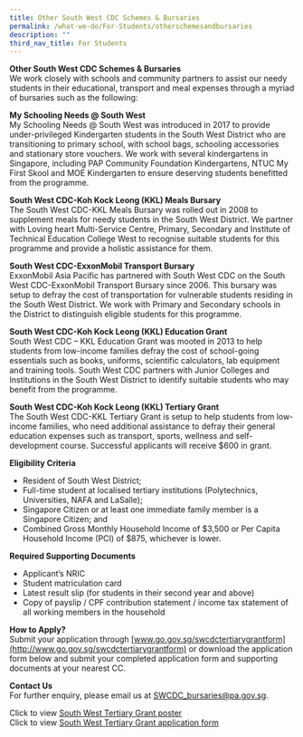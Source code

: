 ```yaml
---
title: Other South West CDC Schemes & Bursaries
permalink: /what-we-do/For-Students/otherschemesandbursaries
description: ""
third_nav_title: For Students
---
```

**Other South West CDC Schemes & Bursaries**<br>
We work closely with schools and community partners to assist our needy students in their educational, transport and meal expenses through a myriad of bursaries such as the following:

**My Schooling Needs @ South West**<br>
My Schooling Needs @ South West was introduced in 2017 to provide under-privileged Kindergarten students in the South West District who are transitioning to primary school, with school bags, schooling accessories and stationary store vouchers. We work with several kindergartens in Singapore, including PAP Community Foundation Kindergartens, NTUC My First Skool and MOE Kindergarten to ensure deserving students benefitted from the programme.

**South West CDC-Koh Kock Leong (KKL) Meals Bursary**<br>
The South West CDC-KKL Meals Bursary was rolled out in 2008 to supplement meals for needy students in the South West District. We partner with Loving heart Multi-Service Centre, Primary, Secondary and Institute of Technical Education College West to recognise suitable students for this programme and provide a holistic assistance for them.

**South West CDC-ExxonMobil Transport Bursary**<br>
ExxonMobil Asia Pacific has partnered with South West CDC on the South West CDC-ExxonMobil Transport Bursary since 2006. This bursary was setup to defray the cost of transportation for vulnerable students residing in the South West District. We work with Primary and Secondary schools in the District to distinguish eligible students for this programme. 

**South West CDC-Koh Kock Leong (KKL) Education Grant**<br>
South West CDC – KKL Education Grant was mooted in 2013 to help students from low-income families defray the cost of school-going essentials such as books, uniforms, scientific calculators, lab equipment and training tools. South West CDC partners with Junior Colleges and Institutions in the South West District to identify suitable students who may benefit from the programme.

**South West CDC-Koh Kock Leong (KKL) Tertiary Grant**<br>
The South West CDC-KKL Tertiary Grant is setup to help students from low-income families, who need additional assistance to defray their general education expenses such as transport, sports, wellness and self-development course.   Successful applicants will receive $600 in grant.

**Eligibility Criteria**
* Resident of South West District;
* Full-time student at localised tertiary institutions (Polytechnics, Universities, NAFA and LaSalle);
* Singapore Citizen or at least one immediate family member is a Singapore Citizen; and
* Combined Gross Monthly Household Income of $3,500 or Per Capita Household Income (PCI) of $875, whichever is lower.

**Required Supporting Documents**<br>
* Applicant’s NRIC
* Student matriculation card
* Latest result slip (for students in their second year and above)
* Copy of payslip / CPF contribution statement / income tax statement of all working members in the household

**How to Apply?**<br>
Submit your application through [www.go.gov.sg/swcdctertiarygrantform](http://www.go.gov.sg/swcdctertiarygrantform) or download the application form below and submit your completed application form and supporting documents at your nearest CC.

**Contact Us**<br>
For further enquiry, please email us at SWCDC_bursaries@pa.gov.sg.

Click to view [South West Tertiary Grant poster](/files/tertiary-grant-poster.pdf)<br>
Click to view [South West Tertiary Grant application form](/files/2021-tertiary-grant---application-form_1sep.pdf)